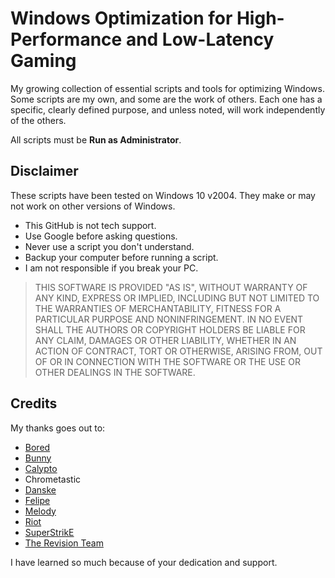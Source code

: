 # Windows Optimization for High-Performance and Low-Latency Gaming

My growing collection of essential scripts and tools for optimizing Windows. Some scripts are my own, and some are the work of others. Each one has a specific, clearly defined purpose, and unless noted, will work independently of the others.

All scripts must be **Run as Administrator**.

## Disclaimer

These scripts have been tested on Windows 10 v2004. They make or may not work on other versions of Windows. 

- This GitHub is not tech support.
- Use Google before asking questions.
- Never use a script you don't understand.
- Backup your computer before running a script.
- I am not responsible if you break your PC.

>THIS SOFTWARE IS PROVIDED "AS IS", WITHOUT WARRANTY OF ANY KIND, EXPRESS OR IMPLIED, INCLUDING BUT NOT LIMITED TO THE WARRANTIES OF MERCHANTABILITY, FITNESS FOR A PARTICULAR PURPOSE AND NONINFRINGEMENT. IN NO EVENT SHALL THE AUTHORS OR COPYRIGHT HOLDERS BE LIABLE FOR ANY CLAIM, DAMAGES OR OTHER LIABILITY, WHETHER IN AN ACTION OF CONTRACT, TORT OR OTHERWISE, ARISING FROM, OUT OF OR IN CONNECTION WITH THE SOFTWARE OR THE USE OR OTHER DEALINGS IN THE SOFTWARE.

## Credits

My thanks goes out to:

- [Bored](https://github.com/BoringBoredom)
- [Bunny](https://sites.google.com/view/winshit/)
- [Calypto](https://docs.google.com/document/d/1c2-lUJq74wuYK1WrA_bIvgb89dUN0sj8-hO3vqmrau4/edit)
- Chrometastic
- [Danske](https://docs.google.com/document/d/18uPEXJC5LSto8x9X_GteSI58sfQLCfamDG1HNHJWrQU/edit)
- [Felipe](https://github.com/Felipe8581/Tweaks-for-Gaming.bat)
- [Melody](https://sites.google.com/view/melodystweaks/)
- [Riot](https://docs.google.com/document/d/1Bf155InFBbtztb3DykVD9njBZrduU4gc-M03LC0-TsE/edit)
- [SuperStrikE](https://github.com/SuperStrikEtweaks/Tweaking)
- [The Revision Team](https://www.revi.cc)

I have learned so much because of your dedication and support.
